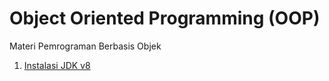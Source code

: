 # Object Oriented Programming (OOP)
Materi Pemrograman Berbasis Objek

1. [Instalasi JDK v8](01-instalasi.md)
